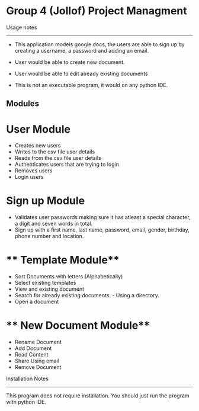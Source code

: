 # Group 4 (Jollof) Project Managment

Usage notes
* * * * * * *
- This application models google docs, the users are able to sign up by creating a username, a password and adding an email. 
- User would be able to create new document.
- User would be able to edit already existing documents

- This is not an executable program, it would on any python IDE.

## Modules

# **User Module**
- Creates new users
- Writes to the csv file user details
- Reads from the csv file user details 
- Authenticates users that are trying to login 
- Removes users
- Login users
 


# **Sign up Module**
- Validates user passwords making sure it has atleast a special character, a digit and seven words in total.
- Sign up with a first name, last name, password, email, gender, birthday, phone number and location.




# ** Template Module**
- Sort Documents with letters (Alphabetically)
- Select existing templates
- View and existing document
- Search for already existing documents. - Using a directory.
- Open a document




# ** New Document Module**
- Rename Document
- Add Document
- Read Content
- Share Using email
- Remove Document

Installation Notes
________________________________________________________

This program does not require installation.
You should just run the program with python IDE.
 
 


 
